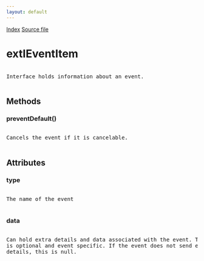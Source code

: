 ```yaml
---
layout: default
---
```

<div id='links'><a href="../index.html">Index</a>
<a href="http://dxr.mozilla.org/mozilla-central/source/toolkit/components/exthelper/extIApplication.idl">Source file</a>
</div>

# extIEventItem #
<pre>  
Interface holds information about an event.  
  
</pre>
## Methods ##

### preventDefault() ###
<pre>  
Cancels the event if it is cancelable.  
  
</pre>
## Attributes ##

### type ###
<pre>  
The name of the event  
  
</pre>
### data ###
<pre>  
Can hold extra details and data associated with the event. This  
is optional and event specific. If the event does not send extra  
details, this is null.  
  
</pre>